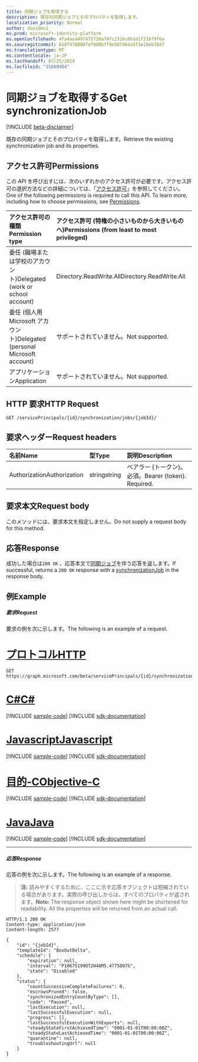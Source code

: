 ```yaml
---
title: 同期ジョブを取得する
description: 既存の同期ジョブとそのプロパティを取得します。
localization_priority: Normal
author: davidmu1
ms.prod: microsoft-identity-platform
ms.openlocfilehash: 4fa4aea497472f38a79fc2316c0b1d1f21b79f6a
ms.sourcegitcommit: b18f978808fef800bff9e587464a5f3e18eb7687
ms.translationtype: MT
ms.contentlocale: ja-JP
ms.lasthandoff: 07/25/2019
ms.locfileid: "35869404"
---
```

# <a name="get-synchronizationjob"></a><span data-ttu-id="b0c0c-103">同期ジョブを取得する</span><span class="sxs-lookup"><span data-stu-id="b0c0c-103">Get synchronizationJob</span></span>

[!INCLUDE [beta-disclaimer](../../includes/beta-disclaimer.md)]

<span data-ttu-id="b0c0c-104">既存の同期ジョブとそのプロパティを取得します。</span><span class="sxs-lookup"><span data-stu-id="b0c0c-104">Retrieve the existing synchronization job and its properties.</span></span>

## <a name="permissions"></a><span data-ttu-id="b0c0c-105">アクセス許可</span><span class="sxs-lookup"><span data-stu-id="b0c0c-105">Permissions</span></span>
<span data-ttu-id="b0c0c-p101">この API を呼び出すには、次のいずれかのアクセス許可が必要です。アクセス許可の選択方法などの詳細については、「[アクセス許可](/graph/permissions-reference)」を参照してください。</span><span class="sxs-lookup"><span data-stu-id="b0c0c-p101">One of the following permissions is required to call this API. To learn more, including how to choose permissions, see [Permissions](/graph/permissions-reference).</span></span>

|<span data-ttu-id="b0c0c-108">アクセス許可の種類</span><span class="sxs-lookup"><span data-stu-id="b0c0c-108">Permission type</span></span>                        | <span data-ttu-id="b0c0c-109">アクセス許可 (特権の小さいものから大きいものへ)</span><span class="sxs-lookup"><span data-stu-id="b0c0c-109">Permissions (from least to most privileged)</span></span>              |
|:--------------------------------------|:---------------------------------------------------------|
|<span data-ttu-id="b0c0c-110">委任 (職場または学校のアカウント)</span><span class="sxs-lookup"><span data-stu-id="b0c0c-110">Delegated (work or school account)</span></span>     |<span data-ttu-id="b0c0c-111">Directory.ReadWrite.All</span><span class="sxs-lookup"><span data-stu-id="b0c0c-111">Directory.ReadWrite.All</span></span>  |
|<span data-ttu-id="b0c0c-112">委任 (個人用 Microsoft アカウント)</span><span class="sxs-lookup"><span data-stu-id="b0c0c-112">Delegated (personal Microsoft account)</span></span> |<span data-ttu-id="b0c0c-113">サポートされていません。</span><span class="sxs-lookup"><span data-stu-id="b0c0c-113">Not supported.</span></span>  |
|<span data-ttu-id="b0c0c-114">アプリケーション</span><span class="sxs-lookup"><span data-stu-id="b0c0c-114">Application</span></span>                            |<span data-ttu-id="b0c0c-115">サポートされていません。</span><span class="sxs-lookup"><span data-stu-id="b0c0c-115">Not supported.</span></span> | 

## <a name="http-request"></a><span data-ttu-id="b0c0c-116">HTTP 要求</span><span class="sxs-lookup"><span data-stu-id="b0c0c-116">HTTP Request</span></span>
<!-- { "blockType": "ignored" } -->
```http
GET /servicePrincipals/{id}/synchronization/jobs/{jobId}/
```

## <a name="request-headers"></a><span data-ttu-id="b0c0c-117">要求ヘッダー</span><span class="sxs-lookup"><span data-stu-id="b0c0c-117">Request headers</span></span>

| <span data-ttu-id="b0c0c-118">名前</span><span class="sxs-lookup"><span data-stu-id="b0c0c-118">Name</span></span>           | <span data-ttu-id="b0c0c-119">型</span><span class="sxs-lookup"><span data-stu-id="b0c0c-119">Type</span></span>    | <span data-ttu-id="b0c0c-120">説明</span><span class="sxs-lookup"><span data-stu-id="b0c0c-120">Description</span></span>|
|:---------------|:--------|:-----------|
| <span data-ttu-id="b0c0c-121">Authorization</span><span class="sxs-lookup"><span data-stu-id="b0c0c-121">Authorization</span></span>  | <span data-ttu-id="b0c0c-122">string</span><span class="sxs-lookup"><span data-stu-id="b0c0c-122">string</span></span>  | <span data-ttu-id="b0c0c-p102">ベアラー {トークン}。必須。</span><span class="sxs-lookup"><span data-stu-id="b0c0c-p102">Bearer {token}. Required.</span></span> |

## <a name="request-body"></a><span data-ttu-id="b0c0c-125">要求本文</span><span class="sxs-lookup"><span data-stu-id="b0c0c-125">Request body</span></span>

<span data-ttu-id="b0c0c-126">このメソッドには、要求本文を指定しません。</span><span class="sxs-lookup"><span data-stu-id="b0c0c-126">Do not supply a request body for this method.</span></span>

## <a name="response"></a><span data-ttu-id="b0c0c-127">応答</span><span class="sxs-lookup"><span data-stu-id="b0c0c-127">Response</span></span>

<span data-ttu-id="b0c0c-128">成功した場合は`200 OK` 、応答本文で[同期ジョブ](../resources/synchronization-synchronizationjob.md)を伴う応答を返します。</span><span class="sxs-lookup"><span data-stu-id="b0c0c-128">If successful, returns a `200 OK` response with a [synchronizationJob](../resources/synchronization-synchronizationjob.md) in the response body.</span></span>

## <a name="example"></a><span data-ttu-id="b0c0c-129">例</span><span class="sxs-lookup"><span data-stu-id="b0c0c-129">Example</span></span>

##### <a name="request"></a><span data-ttu-id="b0c0c-130">要求</span><span class="sxs-lookup"><span data-stu-id="b0c0c-130">Request</span></span>
<span data-ttu-id="b0c0c-131">要求の例を次に示します。</span><span class="sxs-lookup"><span data-stu-id="b0c0c-131">The following is an example of a request.</span></span>

# <a name="httptabhttp"></a>[<span data-ttu-id="b0c0c-132">プロトコル</span><span class="sxs-lookup"><span data-stu-id="b0c0c-132">HTTP</span></span>](#tab/http)
<!-- {
  "blockType": "request",
  "name": "get_synchronizationjob"
}-->
```http
GET https://graph.microsoft.com/beta/servicePrincipals/{id}/synchronization/jobs/{jobId}/
```
# <a name="ctabcsharp"></a>[<span data-ttu-id="b0c0c-133">C#</span><span class="sxs-lookup"><span data-stu-id="b0c0c-133">C#</span></span>](#tab/csharp)
[!INCLUDE [sample-code](../includes/snippets/csharp/get-synchronizationjob-csharp-snippets.md)]
[!INCLUDE [sdk-documentation](../includes/snippets/snippets-sdk-documentation-link.md)]

# <a name="javascripttabjavascript"></a>[<span data-ttu-id="b0c0c-134">Javascript</span><span class="sxs-lookup"><span data-stu-id="b0c0c-134">Javascript</span></span>](#tab/javascript)
[!INCLUDE [sample-code](../includes/snippets/javascript/get-synchronizationjob-javascript-snippets.md)]
[!INCLUDE [sdk-documentation](../includes/snippets/snippets-sdk-documentation-link.md)]

# <a name="objective-ctabobjc"></a>[<span data-ttu-id="b0c0c-135">目的-C</span><span class="sxs-lookup"><span data-stu-id="b0c0c-135">Objective-C</span></span>](#tab/objc)
[!INCLUDE [sample-code](../includes/snippets/objc/get-synchronizationjob-objc-snippets.md)]
[!INCLUDE [sdk-documentation](../includes/snippets/snippets-sdk-documentation-link.md)]

# <a name="javatabjava"></a>[<span data-ttu-id="b0c0c-136">Java</span><span class="sxs-lookup"><span data-stu-id="b0c0c-136">Java</span></span>](#tab/java)
[!INCLUDE [sample-code](../includes/snippets/java/get-synchronizationjob-java-snippets.md)]
[!INCLUDE [sdk-documentation](../includes/snippets/snippets-sdk-documentation-link.md)]

---


##### <a name="response"></a><span data-ttu-id="b0c0c-137">応答</span><span class="sxs-lookup"><span data-stu-id="b0c0c-137">Response</span></span>
<span data-ttu-id="b0c0c-138">応答の例を次に示します。</span><span class="sxs-lookup"><span data-stu-id="b0c0c-138">The following is an example of a response.</span></span> 

><span data-ttu-id="b0c0c-p103">**注:** 読みやすくするために、ここに示す応答オブジェクトは短縮されている場合があります。実際の呼び出しからは、すべてのプロパティが返されます。</span><span class="sxs-lookup"><span data-stu-id="b0c0c-p103">**Note:** The response object shown here might be shortened for readability. All the properties will be returned from an actual call.</span></span>

<!-- {
  "blockType": "response",
  "truncated": true,
  "@odata.type": "microsoft.graph.synchronizationJob"
} -->
```http
HTTP/1.1 200 OK
Content-type: application/json
Content-length: 2577

{
    "id": "{jobId}",
    "templateId": "BoxOutDelta",
    "schedule": {
        "expiration": null,
        "interval": "P10675199DT2H48M5.4775807S",
        "state": "Disabled"
    },
    "status": {
        "countSuccessiveCompleteFailures": 0,
        "escrowsPruned": false,
        "synchronizedEntryCountByType": [],
        "code": "Paused",
        "lastExecution": null,
        "lastSuccessfulExecution": null,
        "progress": [],
        "lastSuccessfulExecutionWithExports": null,
        "steadyStateFirstAchievedTime": "0001-01-01T00:00:00Z",
        "steadyStateLastAchievedTime": "0001-01-01T00:00:00Z",
        "quarantine": null,
        "troubleshootingUrl": null
    }
}
```

<!-- uuid: 8fcb5dbc-d5aa-4681-8e31-b001d5168d79
2015-10-25 14:57:30 UTC -->
<!--
{
  "type": "#page.annotation",
  "description": "Get synchronizationJob",
  "keywords": "",
  "section": "documentation",
  "tocPath": "",
  "suppressions": [
  ]
}
-->
